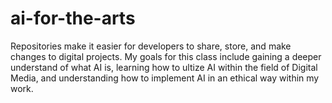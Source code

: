 # ai-for-the-arts
Repositories make it easier for developers to share, store, and make changes to digital projects.
My goals for this class include gaining a deeper understand of what AI is, learning how to ultize AI within the field of Digital Media, and understanding how to implement AI in an ethical way within my work. 
